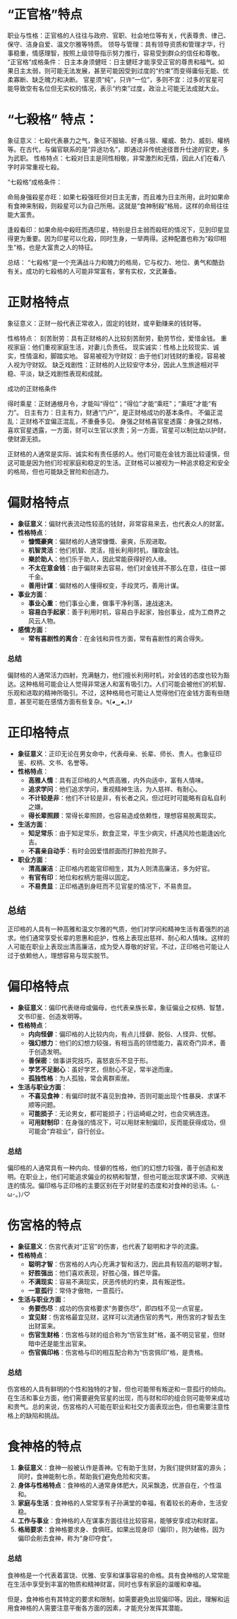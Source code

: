 
# “正官格”特点

职业与性格：正官格的人往往与政府、官职、社会地位等有关，代表尊贵、律己、保守、洁身自爱、温文尔雅等特质。
领导与管理：具有领导资质和管理才华，行事稳重，情感理智，按照上级领导指示努力推行，容易受到群众的信任和尊敬。
“正官格”成格条件：
日主本身须健旺：日主健旺才能享受正官的尊贵和福气。如果日主太弱，则可能无法发展，甚至可能因受到过度的“约束”而变得庸俗无能、优柔寡断、缺乏魄力和决断。
官星须“纯”，只许“一位”，多则不宜：过多的官星可能导致空有名位但无实权的情况，表示“约束”过度，政治上可能无法成就大业。

# “七殺格” 特点：
象征意义：七殺代表暴力之气，象征不服输、好勇斗狠、權威、勢力、威刻、權柄等。在古代，与偏官联系的是“异途功名”，即通过非传统途径晋升仕途的官吏，多为武职。
性格特点：七殺对日主是同性相敬，非常激烈和无情，因此人们在看八字时非常重视七殺。

“七殺格”成格条件：

命局身强殺星亦旺：如果七殺强旺但对日主无害，而且难为日主所用，此时如果命有食神来制殺，则殺星可以为自己所用。这就是“食神制殺”格局，这样的命局往往能大富贵。

逢殺看印：如果命局中殺旺而遇印星，特别是日主弱而殺旺的情况下，见到印星显得更为重要。因为印星可以化殺，同时生身，一举两得。这种配置也称为“殺印相生”格，也是大富贵之人的特征。

总结：
“七殺格”是一个充满战斗力和魄力的格局，它与权力、地位、勇气和酷劲有关。成功的七殺格的人可能非常富有，掌有实权，文武兼备。

# 正财格特点

象征意义：正财一般代表正常收入，固定的钱财，或辛勤赚来的钱财等。 

性格特点：
刻苦耐劳：具有正财格的人比较刻苦耐劳，勤劳节俭，爱惜金钱。
重视家庭：他们重视家庭生活，对妻儿负责任。
现实诚实：性格上比较现实、诚实，性情温和，脚踏实地。
容易被视为守财奴：由于他们对钱财的重视，容易被人视为守财奴。
缺乏戏剧性：正财格的人比较安守本分，因此人生旅途相对平稳、平淡，缺乏戏剧性表现和成就。

成功的正财格条件

得时乘星：正财通根月令，才能叫“得位”；“得位”才能“乘旺”；“乘旺”才能“有力”。
日主有力：日主有力，财通“门户”，是正财格成功的基本条件。
不偏正混乱：正财格不宜偏正混乱，不重叠多见。
身强之财格喜官星透露：身强之财格，喜欢官星透露，一方面，财可以生官以求贵；另一方面，官星可以制比劫以护财，使财源无损。


正财格的人通常是实际、诚实和有责任感的人。他们可能在金钱方面比较谨慎，但这可能是因为他们珍视家庭和稳定的生活。正财格可以被视为一种追求稳定和安全的格局，但也可能缺乏冒险和创造力。




# 偏财格特点


- **象征意义**：偏财代表流动性较高的钱财，非常容易来去，也代表众人的财富。
- **性格特点**：
  - **慷慨豪爽**：偏财格的人通常慷慨、豪爽，乐观进取。
  - **机智灵活**：他们机智、灵活，擅长利用时机，赚取金钱。
  - **樂於助人**：他们乐于助人，因此常能获得好的人缘。
  - **不太在意金钱**：由于偏财来去容易，他们对金钱并不那么在意，往往一掷千金。
  - **善用计谋**：偏财格的人懂得权变，手段灵巧，善用计谋。
- **事业方面**：
  - **事业心重**：他们事业心重，做事干净利落，速战速决。
  - **容易白手起家**：善于利用时机，容易白手起家，独创事业，成为工商界之风云人物。
- **感情方面**：
  - **常有喜剧性的离合**：在金钱和异性方面，常有喜剧性的离合得失。

### 总结

偏财格的人通常活力四射，充满魅力，他们擅长利用时机，对金钱的态度也较为豁达。这种格局可能会让人觉得非常迷人和富有吸引力。人们可能会被他们的机智、乐观和进取的精神所吸引。不过，这种格局也可能让人觉得他们在金钱方面有些随意，甚至可能在感情方面有些复杂。٩(◕‿◕｡)۶


# 正印格特点

- **象征意义**：正印无论在男女命中，代表母亲、长辈、师长、贵人。也象征印鉴、权柄、文书、名誉等。
- **性格特点**：
  - **高雅人情**：具有正印格的人气质高雅，内外向适中，富有人情味。
  - **追求学问**：他们追求学问，重视精神生活，为人慈祥、有耐心。
  - **不计较是非**：他们不计较是非，有长者之风，但过旺时可能略有自私自利之嫌。
  - **得长辈照顾**：常得长辈照顾，也容易造成依赖性，理想容易脱离现实。
- **生活方面**：
  - **知足常乐**：由于知足常乐，飲食正常，平生少病灾，纤遇风险也能逢凶化吉。
  - **不喜亲自动手**：有时会因爱惜颜面而打肿脸充胖子。
- **职业方面**：
  - **清高廉洁**：正印格内若能官印相生，其为人则清高廉洁，多为好官。
  - **有官有印**：地位和权柄方能得以固定。
  - **不易贵显**：正印格遇到身旺而不见官星的情况下，不易贵显。

## 总结

正印格的人具有一种高雅和温文尔雅的气质，他们对学问和精神生活有着强烈的追求。他们通常享受长辈的恩惠和庇护，性格上表现出慈祥、耐心和人情味。这样的人可能在职业上表现出清高廉洁，成为受人尊敬的好官。不过，正印格也可能让人过于依赖他人，理想容易与现实脱节。


# 偏印格特点

- **象征意义**：偏印代表继母或偏母，也代表亲族长辈，象征偏业之权柄、智慧，文书印鉴、创造发明等。
- **性格特点**：
  - **内向怪僻**：偏印格的人比较内向，有点儿怪僻、脱俗、人怪异、忧郁。
  - **强幻想力**：他们的幻想力较强，有相当高的领悟能力，喜欢奇门异术，善于创造发明。
  - **善保密**：做事讲究技巧，喜怒哀乐不显于形。
  - **学艺不足耐心**：虽好学艺，但耐心不足，常半途而废。
  - **孤独性格**：为人孤独，常会离群索居。
- **生活与职业方面**：
  - **不喜见食神**：有偏印时就不喜见到食神，否则可能出现个性暴戾、求谋不顺等问题。
  - **可能损子**：无论男女，都可能损子；行运崎岖之时，也会灾祸连连。
  - **可用财制印**：在身强的情况下，可以用财来制偏印，反而能获得成功，但可能会“弃祖业”，自行创业。

### 总结

偏印格的人通常具有一种内向、怪僻的性格，他们的幻想力较强，善于创造和发明。在职业上，他们可能追求偏业的权柄和智慧，但也可能出现求谋不顺、灾祸连连的情况。偏印格与正印格的主要区别在于对财星的态度和对食神的忌讳。(｡･ω･｡)ﾉ♡


# 伤宮格的特点

- **象征意义**：伤宮代表对“正官”的伤害，也代表了聪明和才华的流露。
- **性格特点**：
  - **聪明才智**：伤宮格的人内心充满才智和活力，因此具有较高的聪明才智。
  - **好胜强出**：他们喜欢表现，好胜心强，鋒芒毕露。
  - **不满现实**：容易不满现实，厌恶传统的约束，具有叛逆性。
  - **一意孤行**：常侍才傲物，一意孤行。
- **生活与职业方面**：
  - **务要伤尽**：成功的伤宮格要求“务要伤尽”，即四柱不见一点官星。
  - **宜见财**：伤宮格最宜见财，这样可以流通伤官的秀气，用伤宮的才智去生出财富来。
  - **伤官生财格**：伤宮格与财的组合称为“伤官生财”格，虽不明见官星，但财暗中还是能生出官来。
  - **伤官佩印格**：伤宮格与印的相互配合称为“伤宮佩印”格，是贵格。

### 总结

伤宮格的人具有鲜明的个性和独特的才智，但也可能带有叛逆和一意孤行的倾向。在生活和事业方面，他们需要避免官星的出现，而与财和印的组合则可能带来成功和贵气。总的来说，伤宮格的人可能在职业和社交方面表现出色，但也需要注意性格上的缺陷和挑战。

# 食神格的特点

1. **象征意义**：食神一般被认作是善神。它有助于生财，为我们提供财富的源头；同时，食神能制七杀，帮助我们避免危险和灾害。
2. **身体与性格特点**：食神格的人通常身体肥大，风采飘逸，优游自在，个性温和。
3. **家庭与生活**：食神格的人常常享有子孙满堂的幸福，有着较长的寿命，生活安稳。
4. **工作与事业**：食神格的人在谋事方面往往比较容易，能够安享成功和财富。
5. **格局要求**：食神格要求身、食俱旺。如果出现身印（偏印），则为破格，因为偏印会削去食神，称为“身印夺食”。

### 总结

食神格是一个代表着富饶、优雅、安享和谋事容易的命格。具有食神格的人常常能在生活中享受到丰富的物质和精神财富，同时也享有家庭的温暖和幸福。

但是，食神格也有其特定的要求和限制，如需要避免出现偏印等。因此，理解和运用食神格的人需要注意平衡各方面的因素，才能充分发挥其潜能。
